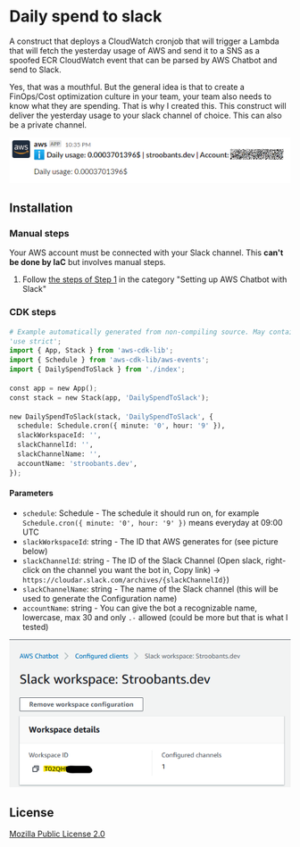 # Daily spend to slack

A construct that deploys a CloudWatch cronjob that will trigger a Lambda that will fetch the yesterday usage of AWS and send it to a SNS as a spoofed ECR CloudWatch event that can be parsed by AWS Chatbot and send to Slack.

Yes, that was a mouthful. But the general idea is that to create a FinOps/Cost optimization culture in your team, your team also needs to know what they are spending. That is why I created this. This construct will deliver the yesterday usage to your slack channel of choice. This can also be a private channel.

![Example of Daily Spend Bot](https://github.com/stroobants-dev/daily-spend-to-slack/raw/main/images/slackexample.png)

## Installation

### Manual steps

Your AWS account must be connected with your Slack channel. This **can't be done by IaC** but involves manual steps.

1. Follow [the steps of Step 1](https://docs.aws.amazon.com/chatbot/latest/adminguide/getting-started.html#chat-client-setup) in the category "Setting up AWS Chatbot with Slack"

### CDK steps

```python
# Example automatically generated from non-compiling source. May contain errors.
'use strict';
import { App, Stack } from 'aws-cdk-lib';
import { Schedule } from 'aws-cdk-lib/aws-events';
import { DailySpendToSlack } from './index';

const app = new App();
const stack = new Stack(app, 'DailySpendToSlack');

new DailySpendToSlack(stack, 'DailySpendToSlack', {
  schedule: Schedule.cron({ minute: '0', hour: '9' }),
  slackWorkspaceId: '',
  slackChannelId: '',
  slackChannelName: '',
  accountName: 'stroobants.dev',
});
```

#### Parameters

* `schedule`: Schedule - The schedule it should run on, for example `Schedule.cron({ minute: '0', hour: '9' })` means everyday at 09:00 UTC
* `slackWorkspaceId`: string - The ID that AWS generates for (see picture below)
* `slackChannelId`: string - The ID of the Slack Channel (Open slack, right-click on the channel you want the bot in, Copy link) -> `https://cloudar.slack.com/archives/{slackChannelId}`)
* `slackChannelName`: string - The name of the Slack channel (this will be used to generate the Configuration name)
* `accountName`: string - You can give the bot a recognizable name, lowercase, max 30 and only `.-` allowed (could be more but that is what I tested)

![your workspace](https://github.com/stroobants-dev/daily-spend-to-slack/blob/main/images/workspace-id.png)

## License

[Mozilla Public License 2.0](https://choosealicense.com/licenses/mpl-2.0/)
